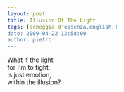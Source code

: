 ```yaml
---
layout: post
title: Illusion Of The Light
tags: [scheggia d'essenza,english,]
date: 2009-04-22 13:58:00
author: pietro
---
```

What if the light<br/>for I'm to fight,<br/>is just emotion,<br/>within the illusion?
